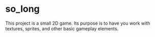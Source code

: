 # so_long

This project is a small 2D game.
Its purpose is to have you work with textures, sprites, and other basic gameplay elements.
